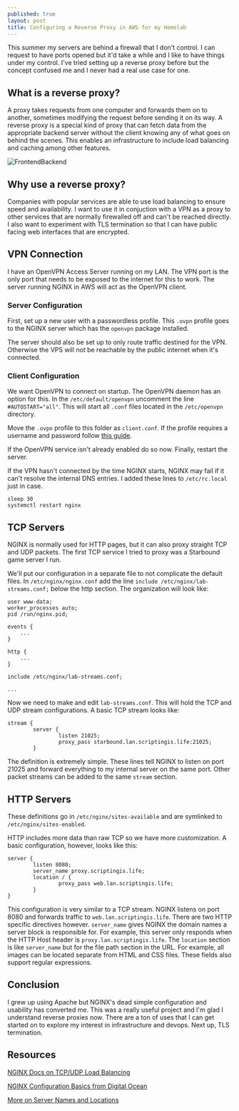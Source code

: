 ```yaml
---
published: true
layout: post
title: Configuring a Reverse Proxy in AWS for my Homelab
---
```


This summer my servers are behind a firewall that I don't control. I can request to have ports opened but it'd take a while and I like to have things under my control. I've tried setting up a reverse proxy before but the concept confused me and I never had a real use case for one.

## What is a reverse proxy?

A proxy takes requests from one computer and forwards them on to another, sometimes modifying the request before sending it on its way. A reverse proxy is a special kind of proxy that can fetch data from the appropriate backend server without the client knowing any of what goes on behind the scenes. This enables an infrastructure to include load balancing and caching among other features.

![FrontendBackend](https://i.imgur.com/G7hDEvr.jpg)

## Why use a reverse proxy?

Companies with popular services are able to use load balancing to ensure speed and availability. I want to use it in conjuction with a VPN as a proxy to other services that are normally firewalled off and can't be reached directly. I also want to experiment with TLS termination so that I can have public facing web interfaces that are encrypted.

## VPN Connection

I have an OpenVPN Access Server running on my LAN. The VPN port is the only port that needs to be exposed to the internet for this to work. The server running NGINX in AWS will act as the OpenVPN client.

### Server Configuration

First, set up a new user with a passwordless profile. This `.ovpn` profile goes to the NGINX server which has the `openvpn` package installed. 

The server should also be set up to only route traffic destined for the VPN. Otherwise the VPS will not be reachable by the public internet when it's connected.

### Client Configuration

We want OpenVPN to connect on startup. The OpenVPN daemon has an option for this. In the `/etc/default/openvpn` uncomment the line `#AUTOSTART="all"`. This will start all `.conf` files located in the `/etc/openvpn` directory.

Move the `.ovpn` profile to this folder as `client.conf`. If the profile requires a username and password follow [this guide](https://www.smarthomebeginner.com/configure-openvpn-to-autostart-linux/).

If the OpenVPN service isn't already enabled do so now. Finally, restart the server.

If the VPN hasn't connected by the time NGINX starts, NGINX may fail if it can't resolve the internal DNS entries. I added these lines to `/etc/rc.local` just in case.

```
sleep 30
systemctl restart nginx
```

## TCP Servers

NGINX is normally used for HTTP pages, but it can also proxy straight TCP and UDP packets. The first TCP service I tried to proxy was a Starbound game server I run.

We'll put our configuration in a separate file to not complicate the default files. In `/etc/nginx/nginx.conf` add the line `include /etc/nginx/lab-streams.conf;` below the http section. The organization will look like:

```
user www-data;
worker_processes auto;
pid /run/nginx.pid;

events {
    ...
}

http {
    ...
}

include /etc/nginx/lab-streams.conf;

...
```

Now we need to make and edit `lab-streams.conf`. This will hold the TCP and UDP stream configurations. A basic TCP stream looks like:

```
stream {
        server {
                listen 21025;
                proxy_pass starbound.lan.scriptingis.life:21025;
        }
```

The definition is extremely simple. These lines tell NGINX to listen on port 21025 and forward everything to my internal server on the same port. Other packet streams can be added to the same `stream` section.

## HTTP Servers

These definitions go in `/etc/nginx/sites-available` and are symlinked to `/etc/nginx/sites-enabled`.

HTTP includes more data than raw TCP so we have more customization. A basic configuration, however, looks like this:

```
server {                             
        listen 8080;      
        server_name proxy.scriptingis.life;
        location / {
                proxy_pass web.lan.scriptingis.life;
        }                                        
}                                                 
```

This configuration is very similar to a TCP stream. NGINX listens on port 8080 and forwards traffic to `web.lan.scriptingis.life`. There are two HTTP specific directives however. `server_name` gives NGINX the domain names a server block is responsible for. For example, this server only responds when the HTTP Host header is `proxy.lan.scriptingis.life`. The `location` section is like `server_name` but for the file path section in the URL. For example, all images can be located separate from HTML and CSS files. These fields also support regular expressions.  

## Conclusion

I grew up using Apache but NGINX's dead simple configuration and usability has converted me. This was a really useful project and I'm glad I understand reverse proxies now. There are a ton of uses that I can get started on to explore my interest in infrastructure and devops. Next up, TLS termination.

## Resources

[NGINX Docs on TCP/UDP Load Balancing](https://docs.nginx.com/nginx/admin-guide/load-balancer/tcp-udp-load-balancer/)

[NGINX Configuration Basics from Digital Ocean](https://www.digitalocean.com/community/tutorials/how-to-configure-the-nginx-web-server-on-a-virtual-private-server)

[More on Server Names and Locations](https://www.digitalocean.com/community/tutorials/understanding-nginx-server-and-location-block-selection-algorithms)
